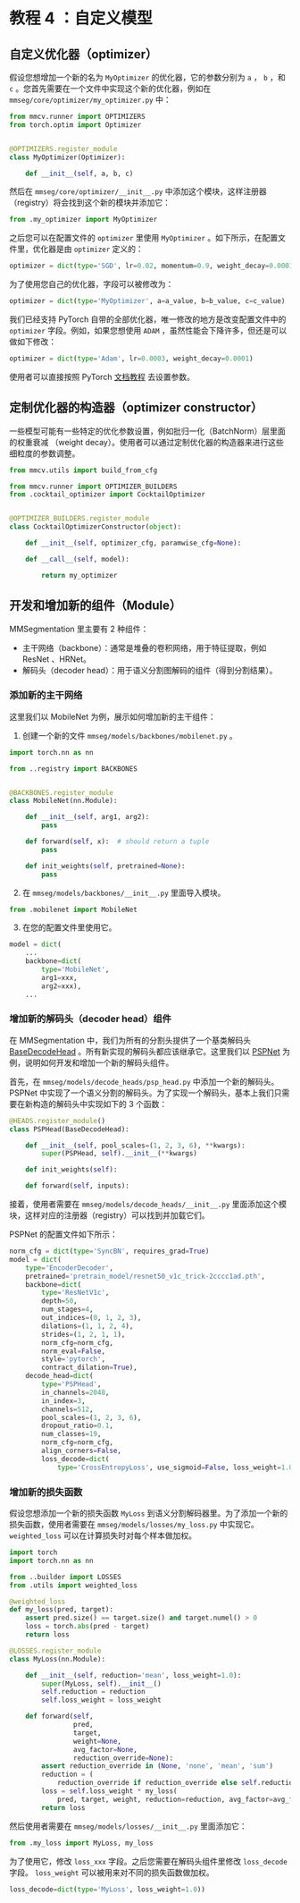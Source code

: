 # 教程 4 ：自定义模型

## 自定义优化器（optimizer）

假设您想增加一个新的名为 `MyOptimizer` 的优化器，它的参数分别为 `a` ， `b` ，和 `c` 。您首先需要在一个文件中实现这个新的优化器，例如在 `mmseg/core/optimizer/my_optimizer.py` 中：

```python
from mmcv.runner import OPTIMIZERS
from torch.optim import Optimizer


@OPTIMIZERS.register_module
class MyOptimizer(Optimizer):

    def __init__(self, a, b, c)

```

然后在 `mmseg/core/optimizer/__init__.py` 中添加这个模块，这样注册器 （registry）将会找到这个新的模块并添加它：

```python
from .my_optimizer import MyOptimizer
```

之后您可以在配置文件的 `optimizer` 里使用 `MyOptimizer` 。如下所示，在配置文件里，优化器是由 `optimizer` 定义的：

```python
optimizer = dict(type='SGD', lr=0.02, momentum=0.9, weight_decay=0.0001)
```

为了使用您自己的优化器，字段可以被修改为：

```python
optimizer = dict(type='MyOptimizer', a=a_value, b=b_value, c=c_value)
```

我们已经支持 PyTorch 自带的全部优化器，唯一修改的地方是改变配置文件中的  `optimizer` 字段。例如，如果您想使用 `ADAM` ，虽然性能会下降许多，但还是可以做如下修改：

```python
optimizer = dict(type='Adam', lr=0.0003, weight_decay=0.0001)
```

使用者可以直接按照 PyTorch [文档教程](https://pytorch.org/docs/stable/optim.html?highlight=optim#module-torch.optim) 去设置参数。

## 定制优化器的构造器（optimizer constructor）

一些模型可能有一些特定的优化参数设置，例如批归一化（BatchNorm）层里面的权重衰减 （weight decay）。使用者可以通过定制优化器的构造器来进行这些细粒度的参数调整。

```python
from mmcv.utils import build_from_cfg

from mmcv.runner import OPTIMIZER_BUILDERS
from .cocktail_optimizer import CocktailOptimizer


@OPTIMIZER_BUILDERS.register_module
class CocktailOptimizerConstructor(object):

    def __init__(self, optimizer_cfg, paramwise_cfg=None):

    def __call__(self, model):

        return my_optimizer

```

## 开发和增加新的组件（Module）

MMSegmentation 里主要有 2 种组件：

- 主干网络（backbone）：通常是堆叠的卷积网络，用于特征提取，例如 ResNet 、HRNet。
- 解码头（decoder head）：用于语义分割图解码的组件（得到分割结果）。

### 添加新的主干网络

这里我们以 MobileNet 为例，展示如何增加新的主干组件：

1. 创建一个新的文件 `mmseg/models/backbones/mobilenet.py` 。

```python
import torch.nn as nn

from ..registry import BACKBONES


@BACKBONES.register_module
class MobileNet(nn.Module):

    def __init__(self, arg1, arg2):
        pass

    def forward(self, x):  # should return a tuple
        pass

    def init_weights(self, pretrained=None):
        pass
```

2. 在 `mmseg/models/backbones/__init__.py` 里面导入模块。

```python
from .mobilenet import MobileNet
```

3. 在您的配置文件里使用它。

```python
model = dict(
    ...
    backbone=dict(
        type='MobileNet',
        arg1=xxx,
        arg2=xxx),
    ...
```

### 增加新的解码头（decoder head）组件

在 MMSegmentation 中，我们为所有的分割头提供了一个基类解码头 [BaseDecodeHead](https://github.com/open-mmlab/mmsegmentation/blob/master/mmseg/models/decode_heads/decode_head.py) 。所有新实现的解码头都应该继承它。这里我们以 [PSPNet](https://arxiv.org/abs/1612.01105) 为例，说明如何开发和增加一个新的解码头组件。

首先，在 `mmseg/models/decode_heads/psp_head.py` 中添加一个新的解码头。PSPNet 中实现了一个语义分割的解码头。为了实现一个解码头，基本上我们只需要在新构造的解码头中实现如下的 3 个函数：

```python
@HEADS.register_module()
class PSPHead(BaseDecodeHead):

    def __init__(self, pool_scales=(1, 2, 3, 6), **kwargs):
        super(PSPHead, self).__init__(**kwargs)

    def init_weights(self):

    def forward(self, inputs):
```

接着，使用者需要在 `mmseg/models/decode_heads/__init__.py` 里面添加这个模块，这样对应的注册器（registry）可以找到并加载它们。

PSPNet 的配置文件如下所示：

```python
norm_cfg = dict(type='SyncBN', requires_grad=True)
model = dict(
    type='EncoderDecoder',
    pretrained='pretrain_model/resnet50_v1c_trick-2cccc1ad.pth',
    backbone=dict(
        type='ResNetV1c',
        depth=50,
        num_stages=4,
        out_indices=(0, 1, 2, 3),
        dilations=(1, 1, 2, 4),
        strides=(1, 2, 1, 1),
        norm_cfg=norm_cfg,
        norm_eval=False,
        style='pytorch',
        contract_dilation=True),
    decode_head=dict(
        type='PSPHead',
        in_channels=2048,
        in_index=3,
        channels=512,
        pool_scales=(1, 2, 3, 6),
        dropout_ratio=0.1,
        num_classes=19,
        norm_cfg=norm_cfg,
        align_corners=False,
        loss_decode=dict(
            type='CrossEntropyLoss', use_sigmoid=False, loss_weight=1.0)))

```

### 增加新的损失函数

假设您想添加一个新的损失函数 `MyLoss` 到语义分割解码器里。为了添加一个新的损失函数，使用者需要在 `mmseg/models/losses/my_loss.py` 中实现它。`weighted_loss` 可以在计算损失时对每个样本做加权。

```python
import torch
import torch.nn as nn

from ..builder import LOSSES
from .utils import weighted_loss

@weighted_loss
def my_loss(pred, target):
    assert pred.size() == target.size() and target.numel() > 0
    loss = torch.abs(pred - target)
    return loss

@LOSSES.register_module
class MyLoss(nn.Module):

    def __init__(self, reduction='mean', loss_weight=1.0):
        super(MyLoss, self).__init__()
        self.reduction = reduction
        self.loss_weight = loss_weight

    def forward(self,
                pred,
                target,
                weight=None,
                avg_factor=None,
                reduction_override=None):
        assert reduction_override in (None, 'none', 'mean', 'sum')
        reduction = (
            reduction_override if reduction_override else self.reduction)
        loss = self.loss_weight * my_loss(
            pred, target, weight, reduction=reduction, avg_factor=avg_factor)
        return loss
```

然后使用者需要在 `mmseg/models/losses/__init__.py` 里面添加它：

```python
from .my_loss import MyLoss, my_loss
```

为了使用它，修改 `loss_xxx` 字段。之后您需要在解码头组件里修改 `loss_decode` 字段。
`loss_weight` 可以被用来对不同的损失函数做加权。

```python
loss_decode=dict(type='MyLoss', loss_weight=1.0))
```
